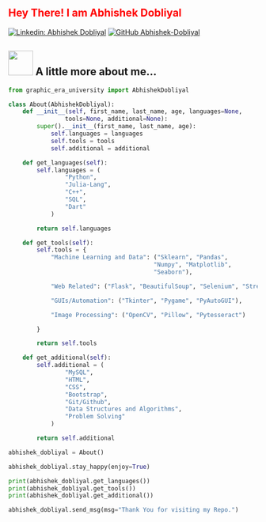 <h2 style="color: red;"> Hey There! I am Abhishek Dobliyal </h2>

[![Linkedin: Abhishek Dobliyal](https://img.shields.io/badge/-AbhishekDobliyal-blue?style=flat-square&logo=Linkedin&logoColor=white&link=https://www.linkedin.com/in/abhishek-dobliyal-4474061b7/)](https://www.linkedin.com/in/abhishek-dobliyal-4474061b7)
[![GitHub Abhishek-Dobliyal](https://img.shields.io/github/followers/Abhishek-Dobliyal?label=follow&style=social)](https://github.com/Abhishek-Dobliyal)


## <img src="https://media.giphy.com/media/VgCDAzcKvsR6OM0uWg/giphy.gif" width="50"> A little more about me...

```python
from graphic_era_university import AbhishekDobliyal

class About(AbhishekDobliyal):
    def __init__(self, first_name, last_name, age, languages=None, 
                tools=None, additional=None):
        super().__init__(first_name, last_name, age):
            self.languages = languages
            self.tools = tools
            self.additional = additional

    def get_languages(self):
        self.languages = (
                "Python",
                "Julia-Lang",
                "C++",
                "SQL",
                "Dart"
            )

        return self.languages

    def get_tools(self):
        self.tools = {
            "Machine Learning and Data": ("Sklearn", "Pandas",
                                         "Numpy", "Matplotlib",
                                         "Seaborn"),

            "Web Related": ("Flask", "BeautifulSoup", "Selenium", "Streamlit", "Flutter"),

            "GUIs/Automation": ("Tkinter", "Pygame", "PyAutoGUI"),

            "Image Processing": ("OpenCV", "Pillow", "Pytesseract")

        }

        return self.tools

    def get_additional(self):
        self.additional = (
                "MySQL",
                "HTML",
                "CSS",
                "Bootstrap",
                "Git/Github",
                "Data Structures and Algorithms",
                "Problem Solving"
            )

        return self.additional

abhishek_dobliyal = About()

abhishek_dobliyal.stay_happy(enjoy=True)

print(abhishek_dobliyal.get_languages())
print(abhishek_dobliyal.get_tools())
print(abhishek_dobliyal.get_additional())

abhishek_dobliyal.send_msg(msg="Thank You for visiting my Repo.")

```

